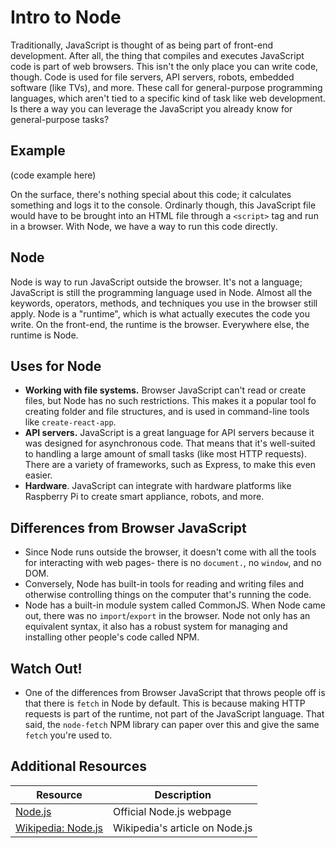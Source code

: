 # Intro to Node

Traditionally, JavaScript is thought of as being part of front-end development. After all, the thing that compiles and executes JavaScript code is part of web browsers. This isn't the only place you can write code, though. Code is used for file servers, API servers, robots, embedded software (like TVs), and more. These call for general-purpose programming languages, which aren't tied to a specific kind of task like web development. Is there a way you can leverage the JavaScript you already know for general-purpose tasks?

## Example

(code example here)

On the surface, there's nothing special about this code; it calculates something and logs it to the console. Ordinarly though, this JavaScript file would have to be brought into an HTML file through a `<script>` tag and run in a browser. With Node, we have a way to run this code directly.

## Node

Node is way to run JavaScript outside the browser. It's not a language; JavaScript is still the programming language used in Node. Almost all the keywords, operators, methods, and techniques you use in the browser still apply. Node is a "runtime", which is what actually executes the code you write. On the front-end, the runtime is the browser. Everywhere else, the runtime is Node.

## Uses for Node

* **Working with file systems.** Browser JavaScript can't read or create files, but Node has no such restrictions. This makes it a popular tool fo creating folder and file structures, and is used in command-line tools like `create-react-app`.
* **API servers.** JavaScript is a great language for API servers because it was designed for asynchronous code. That means that it's well-suited to handling a large amount of small tasks (like most HTTP requests). There are a variety of frameworks, such as Express, to make this even easier.
* **Hardware**. JavaScript can integrate with hardware platforms like Raspberry Pi to create smart appliance, robots, and more.

## Differences from Browser JavaScript

* Since Node runs outside the browser, it doesn't come with all the tools for interacting with web pages- there is no `document.`, no `window`, and no DOM.
* Conversely, Node has built-in tools for reading and writing files and otherwise controlling things on the computer that's running the code.
* Node has a built-in module system called CommonJS. When Node came out, there was no `import`/`export` in the browser. Node  not only has an equivalent syntax, it also has a robust system for managing and installing other people's code called NPM.

## Watch Out!

* One of the differences from Browser JavaScript that throws people off is that there is `fetch` in Node by default. This is because making HTTP requests is part of the runtime, not part of the JavaScript language. That said, the `node-fetch` NPM library can paper over this and give the same `fetch` you're used to.

## Additional Resources

| Resource | Description |
| --- | --- |
| [Node.js](https://nodejs.org/en/) | Official Node.js webpage |
| [Wikipedia: Node.js](https://en.wikipedia.org/wiki/Node.js) | Wikipedia's article on Node.js |
